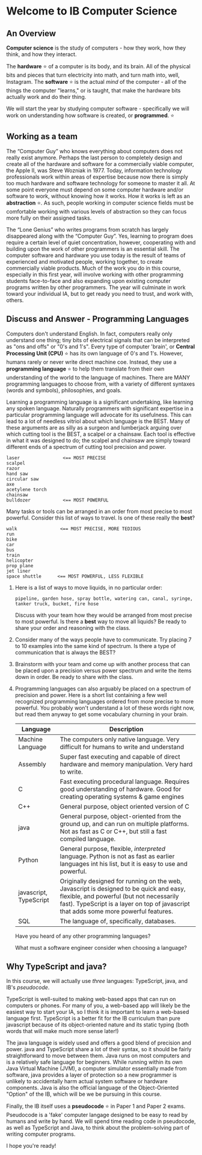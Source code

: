 # Welcome to IB Computer Science
## An Overview

**Computer science** is the study of computers - how they work, how they think, and how they interact.

The **hardware** :star: of a computer is its body, and its brain. All of the physical bits and pieces that turn electricity into math, and turn math into, well, Instagram. The **software** :star: is the actual *mind* of the computer - all of the things the computer "learns," or is taught, that make the hardware bits actually work and do their thing.

We will start the year by studying computer software - specifically we will work on understanding how software is created, or **programmed**. :star: 

## Working as a team
The “Computer Guy” who knows everything about computers does not really exist anymore. Perhaps the last person to completely design and create all of the hardware and software for a commercially viable computer, the Apple II, was Steve Wozniak in 1977. Today, information technology professionals work within areas of expertise because now there is simply too much hardware and software technology for someone to master it all. At some point everyone must depend on some computer hardware and/or software to work, without knowing how it works. How it works is left as an **abstraction** :star:. As such, people working in computer science fields must be comfortable working with various levels of abstraction so they can focus more fully on their assigned tasks.

The “Lone Genius” who writes programs from scratch has largely disappeared along with the “Computer Guy”. Yes, learning to program does require a certain level of quiet concentration, however, cooperating with and building upon the work of other programmers is an essential skill. The computer software and hardware you use today is the result of teams of experienced and motivated people, working together, to create commercially viable products. Much of the work you do in this course, especially in this first year, will involve working with other programming students face-to-face and also expanding upon existing computer programs written by other programmers. The year will culminate in work toward your individual IA, but to get ready you need to trust, and work with, others.

## Discuss and Answer - Programming Languages
Computers don't understand English. In fact, computers really only understand one thing; tiny bits of electrical signals that can be interpreted as "ons and offs" or "0's and 1's". Every type of computer 'brain', or **Central Processing Unit (CPU)** :star: has its own language of 0's and 1's. However, humans rarely or never write direct machine coe. Instead, they use a **programming language** :star: to help them translate from their own understanding of the world to the language of machines. There are MANY programming languages to choose from, with a variety of different syntaxes (words and symbols), philosophies, and goals.

Learning a programming language is a significant undertaking, like learning any spoken language. Naturally programmers with significant expertise in a particular programming language will advocate for its usefulness. This can lead to a lot of needless vitriol about which language is the BEST. Many of these arguments are as silly as a surgeon and lumberjack arguing over which cutting tool is the BEST, a scalpel or a chainsaw. Each tool is effective in what it was designed to do; the scalpel and chainsaw are simply toward different ends of a spectrum of cutting tool precision and power.

```
laser                <== MOST PRECISE
scalpel   
razor   
hand saw   
circular saw   
axe   
acetylene torch   
chainsaw   
bulldozer            <== MOST POWERFUL
```


Many tasks or tools can be arranged in an order from most precise to most powerful. Consider this list of ways to travel. Is one of these really the **best**?

```
walk                <== MOST PRECISE, MORE TEDIOUS
run   
bike   
car 
bus   
train   
helicopter   
prop plane  
jet liner
space shuttle      <== MOST POWERFUL, LESS FLEXIBLE
```


1) Here is a list of ways to move liquids, in no particular order:

    `pipeline, garden hose, spray bottle, watering can, canal, syringe, tanker truck, bucket, fire hose`

    Discuss with your team how they would be arranged from most precise to most powerful. Is there a **best** way to move all liquids? Be ready to share your order and reasoning with the class.

2) Consider many of the ways people have to communicate. Try placing 7 to 10 examples into the same kind of spectrum. Is there a type of communication that is always the BEST?

3) Brainstorm with your team and come up with another process that can be placed upon a precision versus power spectrum and write the items down in order. Be ready to share with the class.

4) Programming languages can also arguably be placed on a spectrum of precision and power. Here is a short list containing a few well recognized programming languages ordered from more precise to more powerful. You probably won't understand a lot of these words right now, but read them anyway to get some vocabulary churning in your brain.

    |Language | Description|
    |---|---|
    |Machine Language|The computers only native language. Very difficult for humans to write and understand|
    |Assembly|Super fast executing and capable of direct hardware and memory manipulation. Very hard to write.|
    |C|Fast executing procedural language. Requires good understanding of hardware. Good for creating operating systems & game engines|
    |C++|General purpose, object oriented version of C|
    |java|General purpose, object-oriented from the ground up, and can run on multiple platforms. Not as fast as C or C++, but still a fast compiled language.|
    |Python| General purpose, flexible, *interpreted* language. Python is not as fast as earlier languages int his list, but it is easy to use and powerful.|
    |javascript, TypeScript| Originally designed for running on the web, Javascript is designed to be quick and easy, flexible, and powerful (but not necessarily fast). TypeScript is a layer on top of javascript that adds some more powerful features.|
    |SQL|	The language of, specifically, databases.|

    Have you heard of any other programming languages? 
    
    What must a software engineer consider when choosing a language?

## Why TypeScript and java?

In this course, we will actually use *three* languages: TypeScript, java, and IB's *pseudocode*.

TypeScript is well-suited to making web-based apps that can run on computers or phones. For many of you, a web-based app will likely be the easiest way to start your IA, so I think it is important to learn a web-based language first. TypeScript is a better fit for the IB curriculum than pure javascript because of its object-oriented nature and its static typing (both words that will make much more sense later!) 

The java language is widely used and offers a good blend of precision and power. java and TypeScript share a lot of their syntax, so it should be fairly straightforward to move between them. Java runs on most computers and is a relatively safe language for beginners. While running within its own Java Virtual Machine (JVM), a computer simulator essentially made from software, java provides a layer of protection so a new programmer is unlikely to accidentally harm actual system software or hardware components. Java is also the official language of the Object-Oriented "Option" of the IB, which will be we be pursuing in this course.

Finally, the IB itself uses a **pseudocode** :star: in Paper 1 and Paper 2 exams. Pseudocode is a 'fake' computer langage designed to be easy to read by humans and write by hand. We will spend time reading code in pseudocode, as well as TypeScript and Java, to think about the problem-solving part of writing computer programs.

I hope you're ready!